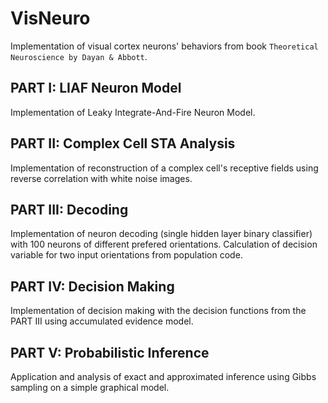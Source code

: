 # VisNeuro
Implementation of visual cortex neurons' behaviors from book `Theoretical Neuroscience by Dayan & Abbott`.


## PART I: LIAF Neuron Model
Implementation of Leaky Integrate-And-Fire Neuron Model.

## PART II: Complex Cell STA Analysis
Implementation of reconstruction of a complex cell's receptive fields using reverse correlation with white noise images.

## PART III: Decoding
Implementation of neuron decoding (single hidden layer binary classifier) with 100 neurons of different prefered orientations. Calculation of decision variable for two input orientations from population code. 

## PART IV: Decision Making
Implementation of decision making with the decision functions from the PART III using accumulated evidence model.

## PART V: Probabilistic Inference
Application and analysis of exact and approximated inference using Gibbs sampling on a simple graphical model.
